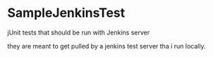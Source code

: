 # SampleJenkinsTest
jUnit tests that should be run with Jenkins server

they are meant to get pulled by a jenkins test server tha i run locally.
